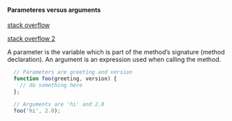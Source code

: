 #### Parameteres versus arguments
[stack overflow](https://stackoverflow.com/questions/1788923/parameter-vs-argument)

[stack overflow 2](https://stackoverflow.com/questions/156767/whats-the-difference-between-an-argument-and-a-parameter)

A parameter is the variable which is part of the method’s signature (method declaration). An argument is an expression used when calling the method.

```javascript
  // Parameters are greeting and version
  function foo(greeting, version) {
    // do something here
  };
```

```javascript
  // Arguments are 'hi' and 2.0
  foo('hi', 2.0);
```
